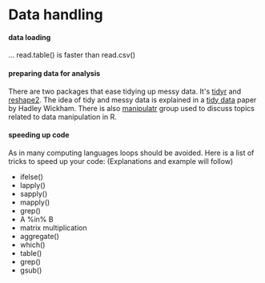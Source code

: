 # Data handling


#### data loading

... read.table() is faster than read.csv()


#### preparing data for analysis
There are two packages that ease tidying up messy data. It's [tidyr](https://github.com/hadley/tidyr) and [reshape2](https://github.com/hadley/reshape). The idea of tidy and messy data is explained in a [tidy data](http://vita.had.co.nz/papers/tidy-data.html) paper by Hadley Wickham. There is also [manipulatr](https://groups.google.com/forum/#!forum/manipulatr) group used to discuss topics related to data manipulation in R.


#### speeding up code
As in many computing languages loops should be avoided. Here is a list of tricks to speed up your code: (Explanations and example will follow)

* ifelse()
* lapply()
* sapply()
* mapply()
* grep()
* A %in% B
* matrix multiplication
* aggregate()
* which()
* table()
* grep()
* gsub()





